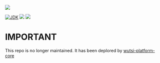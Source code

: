 [![](https://github.com/wutsi/wutsi-platform/actions/workflows/master.yml/badge.svg)](https://github.com/wutsi/wutsi-platform/actions/workflows/master.yml)

[![JDK](https://img.shields.io/badge/jdk-11-brightgreen.svg)](https://jdk.java.net/11/)
[![](https://img.shields.io/badge/maven-3.6-brightgreen.svg)](https://maven.apache.org/download.cgi)
![](https://img.shields.io/badge/language-kotlin-blue.svg)



# IMPORTANT
This repo is no longer maintained. It has been deplored by [wutsi-platform-core](https://github.com/wutsi/wutsi-platform-core)
